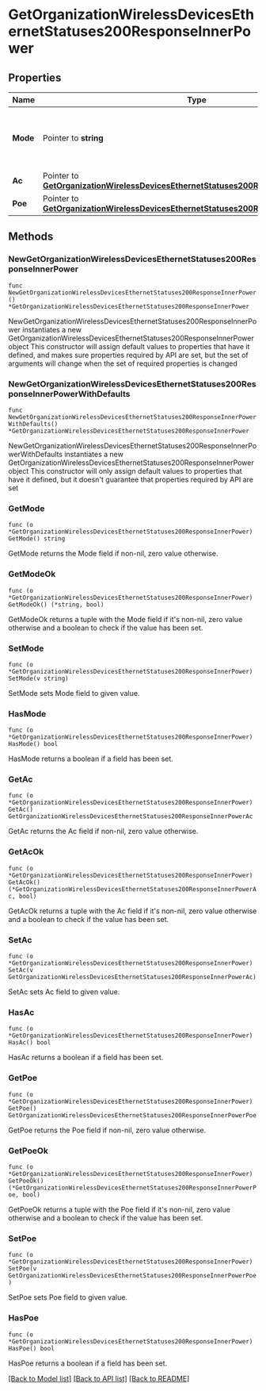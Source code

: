 # GetOrganizationWirelessDevicesEthernetStatuses200ResponseInnerPower

## Properties

Name | Type | Description | Notes
------------ | ------------- | ------------- | -------------
**Mode** | Pointer to **string** | The PoE power mode for the AP. Can be &#39;full&#39; or &#39;low&#39; | [optional] 
**Ac** | Pointer to [**GetOrganizationWirelessDevicesEthernetStatuses200ResponseInnerPowerAc**](GetOrganizationWirelessDevicesEthernetStatuses200ResponseInnerPowerAc.md) |  | [optional] 
**Poe** | Pointer to [**GetOrganizationWirelessDevicesEthernetStatuses200ResponseInnerPowerPoe**](GetOrganizationWirelessDevicesEthernetStatuses200ResponseInnerPowerPoe.md) |  | [optional] 

## Methods

### NewGetOrganizationWirelessDevicesEthernetStatuses200ResponseInnerPower

`func NewGetOrganizationWirelessDevicesEthernetStatuses200ResponseInnerPower() *GetOrganizationWirelessDevicesEthernetStatuses200ResponseInnerPower`

NewGetOrganizationWirelessDevicesEthernetStatuses200ResponseInnerPower instantiates a new GetOrganizationWirelessDevicesEthernetStatuses200ResponseInnerPower object
This constructor will assign default values to properties that have it defined,
and makes sure properties required by API are set, but the set of arguments
will change when the set of required properties is changed

### NewGetOrganizationWirelessDevicesEthernetStatuses200ResponseInnerPowerWithDefaults

`func NewGetOrganizationWirelessDevicesEthernetStatuses200ResponseInnerPowerWithDefaults() *GetOrganizationWirelessDevicesEthernetStatuses200ResponseInnerPower`

NewGetOrganizationWirelessDevicesEthernetStatuses200ResponseInnerPowerWithDefaults instantiates a new GetOrganizationWirelessDevicesEthernetStatuses200ResponseInnerPower object
This constructor will only assign default values to properties that have it defined,
but it doesn't guarantee that properties required by API are set

### GetMode

`func (o *GetOrganizationWirelessDevicesEthernetStatuses200ResponseInnerPower) GetMode() string`

GetMode returns the Mode field if non-nil, zero value otherwise.

### GetModeOk

`func (o *GetOrganizationWirelessDevicesEthernetStatuses200ResponseInnerPower) GetModeOk() (*string, bool)`

GetModeOk returns a tuple with the Mode field if it's non-nil, zero value otherwise
and a boolean to check if the value has been set.

### SetMode

`func (o *GetOrganizationWirelessDevicesEthernetStatuses200ResponseInnerPower) SetMode(v string)`

SetMode sets Mode field to given value.

### HasMode

`func (o *GetOrganizationWirelessDevicesEthernetStatuses200ResponseInnerPower) HasMode() bool`

HasMode returns a boolean if a field has been set.

### GetAc

`func (o *GetOrganizationWirelessDevicesEthernetStatuses200ResponseInnerPower) GetAc() GetOrganizationWirelessDevicesEthernetStatuses200ResponseInnerPowerAc`

GetAc returns the Ac field if non-nil, zero value otherwise.

### GetAcOk

`func (o *GetOrganizationWirelessDevicesEthernetStatuses200ResponseInnerPower) GetAcOk() (*GetOrganizationWirelessDevicesEthernetStatuses200ResponseInnerPowerAc, bool)`

GetAcOk returns a tuple with the Ac field if it's non-nil, zero value otherwise
and a boolean to check if the value has been set.

### SetAc

`func (o *GetOrganizationWirelessDevicesEthernetStatuses200ResponseInnerPower) SetAc(v GetOrganizationWirelessDevicesEthernetStatuses200ResponseInnerPowerAc)`

SetAc sets Ac field to given value.

### HasAc

`func (o *GetOrganizationWirelessDevicesEthernetStatuses200ResponseInnerPower) HasAc() bool`

HasAc returns a boolean if a field has been set.

### GetPoe

`func (o *GetOrganizationWirelessDevicesEthernetStatuses200ResponseInnerPower) GetPoe() GetOrganizationWirelessDevicesEthernetStatuses200ResponseInnerPowerPoe`

GetPoe returns the Poe field if non-nil, zero value otherwise.

### GetPoeOk

`func (o *GetOrganizationWirelessDevicesEthernetStatuses200ResponseInnerPower) GetPoeOk() (*GetOrganizationWirelessDevicesEthernetStatuses200ResponseInnerPowerPoe, bool)`

GetPoeOk returns a tuple with the Poe field if it's non-nil, zero value otherwise
and a boolean to check if the value has been set.

### SetPoe

`func (o *GetOrganizationWirelessDevicesEthernetStatuses200ResponseInnerPower) SetPoe(v GetOrganizationWirelessDevicesEthernetStatuses200ResponseInnerPowerPoe)`

SetPoe sets Poe field to given value.

### HasPoe

`func (o *GetOrganizationWirelessDevicesEthernetStatuses200ResponseInnerPower) HasPoe() bool`

HasPoe returns a boolean if a field has been set.


[[Back to Model list]](../README.md#documentation-for-models) [[Back to API list]](../README.md#documentation-for-api-endpoints) [[Back to README]](../README.md)



